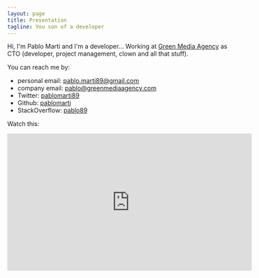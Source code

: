 ```yaml
---
layout: page
title: Presentation
tagline: You son of a developer
---
```


Hi, I'm Pablo Marti and I'm a developer... Working at <a href="http://greenmediaagency.com" target="_blank">Green
Media Agency</a> as CTO (developer, project management, clown and all that stuff).

You can reach me by:
- personal email: <a href="mailto:pablo.marti89@gmail.com">pablo.marti89@gmail.com</a>
- company email: <a href="mailto:pablo@greenmediaagency.com">pablo@greenmediaagency.com</a>
- Twitter: <a href="https://twitter.com/pablomarti89" target="_blank">pablomarti89</a>
- Github: <a href="https://github.com/pablomarti" target="_blank">pablomarti</a>
- StackOverflow: <a href="http://stackoverflow.com/users/347501/pablo89" target="_blank">pablo89</a>

Watch this:

<iframe width="560" height="315" src="http://www.youtube.com/embed/R4Rsp7l6t6E" frameborder="0" >
</iframe>

